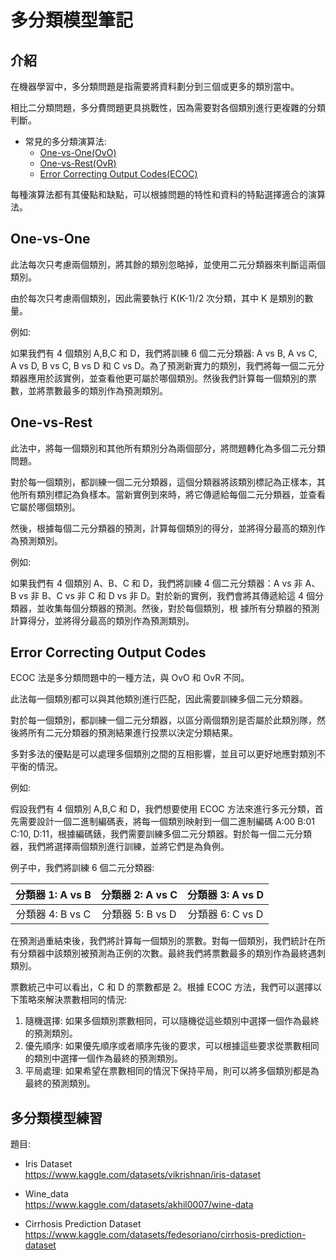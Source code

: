 # 多分類模型筆記

## 介紹

在機器學習中，多分類問題是指需要將資料劃分到三個或更多的類別當中。<br>

相比二分類問題，多分費問題更具挑戰性，因為需要對各個類別進行更複雜的分類判斷。

- 常見的多分類演算法:
  - [One-vs-One(OvO)](#one-vs-one)
  - [One-vs-Rest(OvR)](#one-vs-rest)
  - [Error Correcting Output Codes(ECOC)](#error-correcting-output-codes)

每種演算法都有其優點和缺點，可以根據問題的特性和資料的特點選擇適合的演算法。<br>

## One-vs-One

此法每次只考慮兩個類別，將其餘的類別忽略掉，並使用二元分類器來判斷這兩個類別。<br>

由於每次只考慮兩個類別，因此需要執行 K(K-1)/2 次分類，其中 K 是類別的數量。<br>

例如:<br>

如果我們有 4 個類別 A,B,C 和 D，我們將訓練 6 個二元分類器: A vs B, A vs C, A vs D, B vs C, B vs D 和 C vs D。為了預測新實力的類別，我們將每一個二元分類器應用於該實例，並查看他更可屬於哪個類別。然後我們計算每一個類別的票數，並將票數最多的類別作為預測類別。

## One-vs-Rest

此法中，將每一個類別和其他所有類別分為兩個部分，將問題轉化為多個⼆元分類問題。<br>

對於每一個類別，都訓練⼀個⼆元分類器，這個分類器將該類別標記為正樣本，其他所有類別標記為負樣本。當新實例到來時，將它傳遞給每個⼆元分類器，並查看它屬於哪個類別。<br>

然後，根據每個⼆元分類器的預測，計算每個類別的得分，並將得分最⾼的類別作為預測類別。<br>

例如:<br>

如果我們有 4 個類別 A、B、C 和 D，我們將訓練 4 個⼆元分類器：A vs ⾮ A、B vs ⾮ B、C vs ⾮ C 和 D vs
⾮ D。對於新的實例，我們會將其傳遞給這 4 個分類器，並收集每個分類器的預測。然後，對於每個類別，根
據所有分類器的預測計算得分，並將得分最⾼的類別作為預測類別。

## Error Correcting Output Codes

ECOC 法是多分類問題中的一種方法，與 OvO 和 OvR 不同。<br>

此法每一個類別都可以與其他類別進行匹配，因此需要訓練多個二元分類器。<br>

對於每一個類別，都訓練一個二元分類器，以區分兩個類別是否屬於此類別隊，然後將所有二元分類器的預測結果進行投票以決定分類結果。<br>

多對多法的優點是可以處理多個類別之間的互相影響，並且可以更好地應對類別不平衡的情況。

例如: <br>

假設我們有 4 個類別 A,B,C 和 D，我們想要使用 ECOC 方法來進行多元分類，首先需要設計一個二進制編碼表，將每一個類別映射到一個二進制編碼 A:00 B:01 C:10, D:11，根據編碼錶，我們需要訓練多個二元分類器。對於每一個二元分類器，我們將選擇兩個類別進行訓練，並將它們是為負例。<br>

例子中，我們將訓練 6 個二元分類器:

| 分類器 1: A vs B | 分類器 2: A vs C | 分類器 3: A vs D |
| :--------------: | :--------------: | :--------------: |
| 分類器 4: B vs C | 分類器 5: B vs D | 分類器 6: C vs D |

在預測過重結束後，我們將計算每一個類別的票數。對每一個類別，我們統計在所有分類器中該類別被預測為正例的次數。最終我們將票數最多的類別作為最終遇刺類別。<br>

票數統己中可以看出，C 和 D 的票數都是 2。根據 ECOC 方法，我們可以選擇以下策略來解決票數相同的情況:

1. 隨機選擇: 如果多個類別票數相同，可以隨機從這些類別中選擇一個作為最終的預測類別。
2. 優先順序: 如果優先順序或者順序先後的要求，可以根據這些要求從票數相同的類別中選擇一個作為最終的預測類別。
3. 平局處理: 如果希望在票數相同的情況下保持平局，則可以將多個類別都是為最終的預測類別。

## 多分類模型練習

題目:<br>

- Iris Dataset<br>
  https://www.kaggle.com/datasets/vikrishnan/iris-dataset

- Wine_data<br>
  https://www.kaggle.com/datasets/akhil0007/wine-data

- Cirrhosis Prediction Dataset<br>
  https://www.kaggle.com/datasets/fedesoriano/cirrhosis-prediction-dataset
